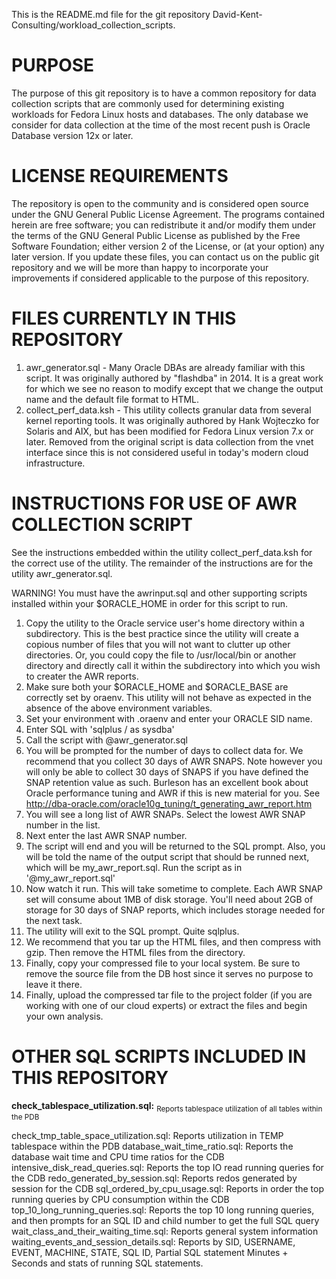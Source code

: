 This is the README.md file for the git repository David-Kent-Consulting/workload_collection_scripts.

PURPOSE
=======
The purpose of this git repository is to have a common repository for data
collection scripts that are commonly used for determining existing workloads
for Fedora Linux hosts and databases. The only database we consider for
data collection at the time of the most recent push is Oracle Database
version 12x or later.

LICENSE REQUIREMENTS
====================
The repository is open to the community and is considered open source under the
GNU General Public License Agreement. The programs contained herein are free software;
you can redistribute it and/or modify them under the terms of the GNU General Public
License as published by the Free Software Foundation; either version 2 of the License,
or (at your option) any later version. If you update these files, you can contact us
on the public git repository and we will be more than happy to incorporate your
improvements if considered applicable to the purpose of this repository.

FILES CURRENTLY IN THIS REPOSITORY
==================================
1. awr_generator.sql - Many Oracle DBAs are already familiar with this script. It
   was originally authored by "flashdba" in 2014. It is a great work for which we
   see no reason to modify except that we change the output name and the default
   file format to HTML.
2. collect_perf_data.ksh - This utility collects granular data from several kernel
   reporting tools. It was originally authored by Hank Wojteczko for Solaris and
   AIX, but has been modified for Fedora Linux version 7.x or later. Removed from
   the original script is data collection from the vnet interface since this is
   not considered useful in today's modern cloud infrastructure.

INSTRUCTIONS FOR USE OF AWR COLLECTION SCRIPT
=============================================
See the instructions embedded within the utility collect_perf_data.ksh for the
correct use of the utility. The remainder of the instructions are for the
utility awr_generator.sql.

WARNING! You must have the awrinput.sql and other supporting scripts installed
within your $ORACLE_HOME in order for this script to run.

1. Copy the utility to the Oracle service user's home directory within a subdirectory.
   This is the best practice since the utility will create a copious number of files
   that you will not want to clutter up other directories. Or, you could copy the file
   to /usr/local/bin or another directory and directly call it within the subdirectory
   into which you wish to creater the AWR reports.
2. Make sure both your $ORACLE_HOME and $ORACLE_BASE are correctly set by oraenv. This
   utility will not behave as expected in the absence of the above environment
   variables.
3. Set your environment with .oraenv and enter your ORACLE SID name.
4. Enter SQL with 'sqlplus / as sysdba'
5. Call the script with @awr_generator.sql
6. You will be prompted for the number of days to collect data for. We recommend that
   you collect 30 days of AWR SNAPS. Note however you will only be able to collect 30
   days of SNAPS if you have defined the SNAP retention value as such. Burleson has
   an excellent book about Oracle performance tuning and AWR if this is new material
   for you. See http://dba-oracle.com/oracle10g_tuning/t_generating_awr_report.htm 
7. You will see a long list of AWR SNAPs. Select the lowest AWR SNAP number in the list.
8. Next enter the last AWR SNAP number.
9. The script will end and you will be returned to the SQL prompt. Also, you will be
    told the name of the output script that should be runned next, which will be
    my_awr_report.sql. Run the script as in '@my_awr_report.sql'
10. Now watch it run. This will take sometime to complete. Each AWR SNAP set will
   consume about 1MB of disk storage. You'll need about 2GB of storage for 30 days
   of SNAP reports, which includes storage needed for the next task.
11. The utility will exit to the SQL prompt. Quite sqlplus.
12. We recommend that you tar up the HTML files, and then compress with gzip. Then
    remove the HTML files from the directory.
13. Finally, copy your compressed file to your local system. Be sure to remove the
    source file from the DB host since it serves no purpose to leave it there.
14. Finally, upload the compressed tar file to the project folder (if you are working
    with one of our cloud experts) or extract the files and begin your own analysis.

OTHER SQL SCRIPTS INCLUDED IN THIS REPOSITORY
=============================================

**check_tablespace_utilization.sql:** <sub>Reports tablespace utilization of all tables within the PDB</sub>

check_tmp_table_space_utilization.sql:
   Reports utilization in TEMP tablespace within the PDB
database_wait_time_ratio.sql:
   Reports the database wait time and CPU time ratios for the CDB
intensive_disk_read_queries.sql:
   Reports the top IO read running queries for the CDB
redo_generated_by_session.sql:
   Reports redos generated by session for the CDB
sql_ordered_by_cpu_usage.sql:
   Reports in order the top running queries by CPU consumption within the CDB
top_10_long_running_queries.sql:
   Reports the top 10 long running queries, and then prompts for an SQL ID and child number to get the full SQL query
wait_class_and_their_waiting_time.sql:
   Reports general system information
waiting_events_and_session_details.sql:
   Reports by SID, USERNAME, EVENT, MACHINE, STATE, SQL ID, Partial SQL statement Minutes + Seconds and stats of running SQL statements.
